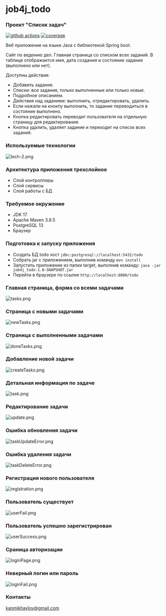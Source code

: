 # job4j_todo
### Проект "Список задач"

[![github actions][actions-image]][actions-url]
[![coverage][codecov-image]][codecov-url]

Веб приложение на языке Java с библиотекой Spring boot.

Сайт по ведению дел. Главная страница со списком всех заданий. В таблице отображается имя, дата создания и состояние задание (выполнено или нет).

Доступны действия:
- Добавить задание.
- Списки: все задания, только выполненные или только новые.
- Подробное описанием.
- Действия над заданием: выполнить, отредактировать, удалить.
- Если нажали на кнокпу выполнить, то задание переводиться в состояние выполнено.
- Кнопка редактировать переводит пользователя на отдельную страницу для редактирования.
- Кнопка удалить, удаляет задание и переходит на список всех заданий.

### Используемые технологии
![tech-2.png](readme/images/tech-2.png)

### Архитектура приложения трехслойное
- Слой контроллеры
- Слой сервисы
- Слой работы с БД

### Требуемое окружение
- JDK 17
- Apache Maven 3.8.5
- PostgreSQL 13
- Браузер

### Подготовка к запуску приложения
- Создать БД todo хост `jdbc:postgresql://localhost:5432/todo`
- Собрать jar с приложением, выполнив команду `mvn install`
- Запустить приложение из папки target, выполнив команду: `java -jar job4j_todo-1.0-SNAPSHOT.jar`
- Перейти в браузере по ссылке `http://localhost:8080/todo`

### Главная страница, форма со всеми задачами
![tasks.png](readme/images/tasks.png)

### Страница с новыми задачами
![newTasks.png](readme/images/newTasks.png)

### Страница с выполненными задачами
![doneTasks.png](readme/images/doneTasks.png)

### Добавление новой задачи
![createTasks.png](readme/images/createTasks.png)

### Детальная информация по задаче
![task.png](readme/images/task.png)

### Редактирование задачи
![update.png](readme/images/update.png)

### Ошибка обновления задачи
![taskUpdateError.png](readme/images/taskUpdateError.png)

### Ошибка удаления задачи
![taskDeleteError.png](readme/images/taskDeleteError.png)

### Регистрация нового пользователя
![registration.png](readme/images/registration.png)

### Пользователь существует
![userFail.png](readme/images/userFail.png)

### Пользователь успешно зарегистрирован
![userSuccess.png](readme/images/userSuccess.png)

### Сраница авторизации
![loginPage.png](readme/images/loginPage.png)

### Неверный логин или пароль
![loginFail.png](readme/images/loginFail.png)

### Контакты
kanmikhaylov@gmail.com

[actions-image]: https://github.com/kamikhaylov/job4j_todo/actions/workflows/maven.yml/badge.svg
[actions-url]: https://github.com/kamikhaylov/job4j_todo/actions/workflows/maven.yml
[codecov-image]: https://codecov.io/gh/kamikhaylov/job4j_todo/graph/badge.svg?token=Y4ADW1VW7X
[codecov-url]: https://codecov.io/gh/kamikhaylov/job4j_todo